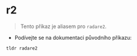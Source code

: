 # r2

> Tento příkaz je aliasem pro `radare2`.

- Podívejte se na dokumentaci původního příkazu:

`tldr radare2`
